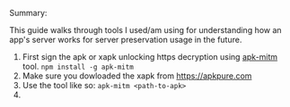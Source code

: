 Summary:

This guide walks through tools I used/am using for understanding how an app's server works for server preservation usage in the future.

1. First sign the apk or xapk unlocking https decryption using [apk-mitm](https://github.com/shroudedcode/apk-mitm) tool.
   `npm install -g apk-mitm`
2. Make sure you dowloaded the xapk from https://apkpure.com
3. Use the tool like so:
   `apk-mitm <path-to-apk>`
4. 

